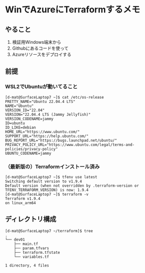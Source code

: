 # WinでAzureにTerraformするメモ

## やること

1. 検証用Windows端末から
2. Githubにあるコードを使って
3. Azureリソースをデプロイする

## 前提

### WSL2でUbuntuが動いてること

```console
[d-mat@SurfaceLaptop7 ~]$ cat /etc/os-release
PRETTY_NAME="Ubuntu 22.04.4 LTS"
NAME="Ubuntu"
VERSION_ID="22.04"
VERSION="22.04.4 LTS (Jammy Jellyfish)"
VERSION_CODENAME=jammy
ID=ubuntu
ID_LIKE=debian
HOME_URL="https://www.ubuntu.com/"
SUPPORT_URL="https://help.ubuntu.com/"
BUG_REPORT_URL="https://bugs.launchpad.net/ubuntu/"
PRIVACY_POLICY_URL="https://www.ubuntu.com/legal/terms-and-policies/privacy-policy"
UBUNTU_CODENAME=jammy
```

### （最新版の）Terraformインストール済み

```console
[d-mat@SurfaceLaptop7 ~]$ tfenv use latest
Switching default version to v1.9.4
Default version (when not overridden by .terraform-version or TFENV_TERRAFORM_VERSION) is now: 1.9.4
[d-mat@SurfaceLaptop7 ~]$ terraform -v
Terraform v1.9.4
on linux_arm64
```

## ディレクトリ構成

```console:local
[d-mat@SurfaceLaptop7 ~/terraform]$ tree
.
└── dev01
    ├── main.tf
    ├── param.tfvars
    ├── terraform.tfstate
    └── variables.tf

1 directory, 4 files
```
